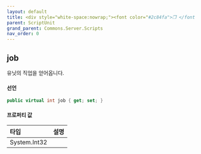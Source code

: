 ```yaml
---
layout: default
title: <div style="white-space:nowrap;"><font color="#2c84fa">❒ </font>job</div>
parent: ScriptUnit
grand_parent: Commons.Server.Scripts
nav_order: 0
---
```


<!-- 아래로 편집 -->

## job
유닛의 직업을 얻어옵니다.

#### 선언
```cs
public virtual int job { get; set; }
```

#### 프로퍼티 값

|타입|설명|
|:-|:-|
|System.Int32|	